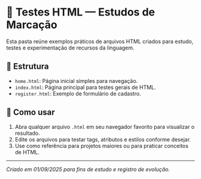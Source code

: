 # 📄 Testes HTML — Estudos de Marcação

Esta pasta reúne exemplos práticos de arquivos HTML criados para estudo, testes e experimentação de recursos da linguagem.

## 📂 Estrutura

- `home.html`: Página inicial simples para navegação.
- `index.html`: Página principal para testes gerais de HTML.
- `register.html`: Exemplo de formulário de cadastro.

## 🚀 Como usar

1. Abra qualquer arquivo `.html` em seu navegador favorito para visualizar o resultado.
2. Edite os arquivos para testar tags, atributos e estilos conforme desejar.
3. Use como referência para projetos maiores ou para praticar conceitos de HTML.

---

_Criado em 01/09/2025 para fins de estudo e registro de evolução._
